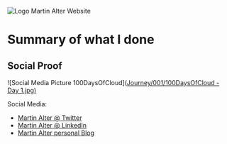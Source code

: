 ![Logo Martin Alter Website](https://martinalterhome.files.wordpress.com/2020/12/cropped-logo-martin-alter-rgb.jpg)

# Summary of what I done


## Social Proof

![Social Media Picture 100DaysOfCloud]([Journey/001/100DaysOfCloud - Day 1.jpg)](https://github.com/MartinAlter/100DaysOfCloud/blob/main/Journey/001/%23100DaysOfCloud%20-%20Day%201.jpg)


Social Media:
- [Martin Alter @ Twitter](https://twitter.com/altermartin)
- [Martin Alter @ LinkedIn](https://www.linkedin.com/in/martin-alter)
- [Martin Alter personal Blog](https://martinalter.de)
